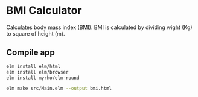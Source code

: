 # BMI Calculator

Calculates body mass index (BMI).
BMI is calculated by dividing wight (Kg) to square of height (m).

## Compile app

```bash
elm install elm/html
elm install elm/browser
elm install myrho/elm-round

elm make src/Main.elm --output bmi.html
```